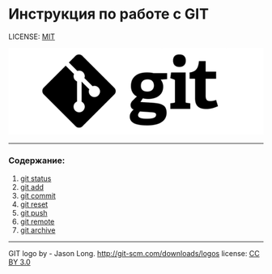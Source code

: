 # Инструкция по работе с GIT

LICENSE: [MIT](license.md/)

![git-logo](./assets/git-logo.svg.png)

---

### Содержание: 
1. [git status](./gitstatus.md)
2. [git add](./add.md)
3. [git commit](./gitcommit.md)
4. [git reset](./gitreset.md)
5. [git push](./gitpush.md)
6. [git remote](./gitremote.md)
7. [git archive](./gitarchive.md)


---

GIT logo by - Jason Long. http://git-scm.com/downloads/logos
license: [CC BY 3.0](https://creativecommons.org/licenses/by/3.0/)

